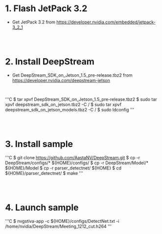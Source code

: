 # 1. Flash JetPack 3.2
- Get JetPack 3.2 from https://developer.nvidia.com/embedded/jetpack-3_2_1
</br>
</br>

# 2. Install DeepStream
- Get DeepStream_SDK_on_Jetson_1.5_pre-release.tbz2 from https://developer.nvidia.com/deepstream-jetson
</br>

'''C
$ tar xpvf DeepStream_SDK_on_Jetson_1.5_pre-release.tbz2
$ sudo tar xpvf deepstream_sdk_on_jetson.tbz2 -C /
$ sudo tar xpvf deepstream_sdk_on_jetson_models.tbz2 -C /
$ sudo ldconfig
'''

</br>
</br>

# 3. Install sample

'''C
$ git clone https://github.com/AastaNV/DeepStream.git
$ cp -r DeepStream/configs/* ${HOME}/configs/
$ cp -r DeepStream/Model/* ${HOME}/Model
$ cp -r parser_detectnet/ ${HOME}
$ cd ${HOME}/parser_detectnet/
$ make
'''

</br>
</br>

# 4. Launch sample

'''C
$  nvgstiva-app -c ${HOME}/configs/DetectNet.txt -i /home/nvidia/DeepStream/Meeting_1212_cut.h264
'''
